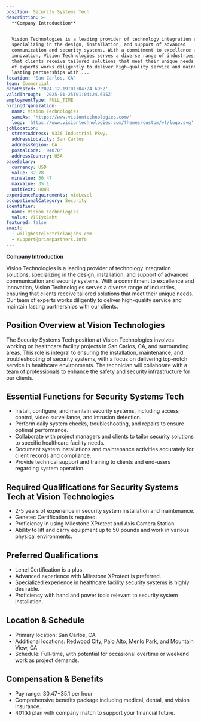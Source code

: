 ```yaml
---
position: Security Systems Tech
description: >-
  **Company Introduction**


  Vision Technologies is a leading provider of technology integration solutions,
  specializing in the design, installation, and support of advanced
  communication and security systems. With a commitment to excellence and
  innovation, Vision Technologies serves a diverse range of industries, ensuring
  that clients receive tailored solutions that meet their unique needs. Our team
  of experts works diligently to deliver high-quality service and maintain
  lasting partnerships with ...
location: 'San Carlos, CA'
team: Commercial
datePosted: '2024-12-19T01:04:24.695Z'
validThrough: '2025-01-25T01:04:24.695Z'
employmentType: FULL_TIME
hiringOrganization:
  name: Vision Technologies
  sameAs: 'https://www.visiontechnologies.com/'
  logo: 'https://www.visiontechnologies.com/themes/custom/vt/logo.svg'
jobLocation:
  streetAddress: 9336 Industrial Pkwy.
  addressLocality: San Carlos
  addressRegion: CA
  postalCode: '94070'
  addressCountry: USA
baseSalary:
  currency: USD
  value: 32.78
  minValue: 30.47
  maxValue: 35.1
  unitText: HOUR
experienceRequirements: midLevel
occupationalCategory: Security
identifier:
  name: Vision Technologies
  value: VISIyx1eht
featured: false
email:
  - will@bestelectricianjobs.com
  - support@primepartners.info
---
```




**Company Introduction**

Vision Technologies is a leading provider of technology integration solutions, specializing in the design, installation, and support of advanced communication and security systems. With a commitment to excellence and innovation, Vision Technologies serves a diverse range of industries, ensuring that clients receive tailored solutions that meet their unique needs. Our team of experts works diligently to deliver high-quality service and maintain lasting partnerships with our clients.

## Position Overview at Vision Technologies

The Security Systems Tech position at Vision Technologies involves working on healthcare facility projects in San Carlos, CA, and surrounding areas. This role is integral to ensuring the installation, maintenance, and troubleshooting of security systems, with a focus on delivering top-notch service in healthcare environments. The technician will collaborate with a team of professionals to enhance the safety and security infrastructure for our clients.

## Essential Functions for Security Systems Tech

- Install, configure, and maintain security systems, including access control, video surveillance, and intrusion detection.
- Perform daily system checks, troubleshooting, and repairs to ensure optimal performance.
- Collaborate with project managers and clients to tailor security solutions to specific healthcare facility needs.
- Document system installations and maintenance activities accurately for client records and compliance.
- Provide technical support and training to clients and end-users regarding system operation.

## Required Qualifications for Security Systems Tech at Vision Technologies

- 2-5 years of experience in security system installation and maintenance.
- Genetec Certification is required.
- Proficiency in using Milestone XProtect and Axis Camera Station.
- Ability to lift and carry equipment up to 50 pounds and work in various physical environments.

## Preferred Qualifications

- Lenel Certification is a plus.
- Advanced experience with Milestone XProtect is preferred.
- Specialized experience in healthcare facility security systems is highly desirable.
- Proficiency with hand and power tools relevant to security system installation.

## Location & Schedule

- Primary location: San Carlos, CA
- Additional locations: Redwood City, Palo Alto, Menlo Park, and Mountain View, CA
- Schedule: Full-time, with potential for occasional overtime or weekend work as project demands.

## Compensation & Benefits

- Pay range: $30.47-$35.1 per hour
- Comprehensive benefits package including medical, dental, and vision insurance.
- 401(k) plan with company match to support your financial future.
